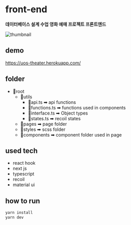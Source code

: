 # front-end

**데이터베이스 설계 수업 영화 예매 프로젝트 프론트엔드**

![thumbnail](./thumb.gif)

## demo

<https://uos-theater.herokuapp.com/>

## folder

- 📁root
  - 📁utils 
    - 📄api.ts ➡ api functions
    - 📄functions.ts ➡ functions used in components
    - 📄interface.ts ➡ Object types
    - 📄states.ts ➡ recoil states
  - 📁pages ➡ page folder
  - 📁styles ➡ scss folder
  - 📁components ➡ component folder used in page

## used tech

-   react hook
-   next js
-   typescript
-   recoil
-   material ui

## how to run

```sh
yarn install
yarn dev
```
